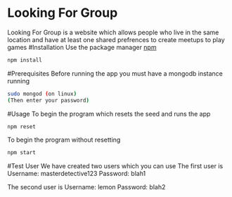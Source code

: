 # Looking For Group
Looking For Group is a website which allows people who live in the same location and have at least one shared prefrences to create meetups to play games
#Installation
Use the package manager [npm](https://www.npmjs.com/)
```bash
npm install
```
#Prerequisites
Before running the app you must have a mongodb instance running
```bash
sudo mongod (on linux)
(Then enter your password)
```
#Usage
To begin the program which resets the seed and runs the app
```bash
npm reset
```
To begin the program without resetting 
```bash
npm start
```
#Test User
We have created two users which you can use 
The first user is 
Username:
masterdetective123
Password:
blah1

The second user is 
Username:
lemon
Password:
blah2
